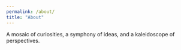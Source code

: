 ```yaml
---
permalink: /about/
title: "About"
---
```


A mosaic of curiosities, a symphony of ideas, and a kaleidoscope of perspectives.
